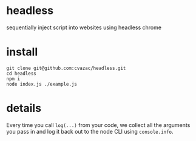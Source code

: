 # headless
sequentially inject script into websites using headless chrome

# install
```
git clone git@github.com:cvazac/headless.git
cd headless
npm i
node index.js ./example.js
```

# details
Every time you call `log(...)` from your code, we collect all the arguments you pass in and log it back out to the node CLI using `console.info`.
